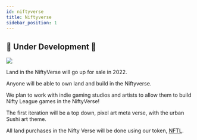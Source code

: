 ```yaml
---
id: niftyverse
title: Niftyverse
sidebar_position: 1
---
```


## 🚧 Under Development 🚧

![](/img/niftyverse-snarfy.gif)

Land in the NiftyVerse will go up for sale in 2022.

Anyone will be able to own land and build in the Niftyverse.

We plan to work with indie gaming studios and artists to allow them to build Nifty League games in the NiftyVerse!

The first iteration will be a top down, pixel art meta verse, with the urban Sushi art theme.

All land purchases in the Nifty Verse will be done using our token, [NFTL](/docs/overview/nftl/overview).

